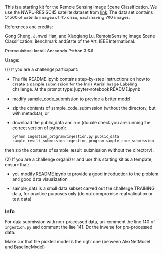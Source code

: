 This is a starting kit for the Remote Sensing Image Scene Classification. 
We use the NWPU-RESISC45 satelite dataset from [link](https://project.inria.fr/aerialimagelabeling/). The data set contains 31500 of satelite images of 45 class, each having 700 images.

References and credits: 

Gong Cheng,  Junwei Han,  and Xiaoqiang Lu,  RemoteSensing  Image  Scene  Classification:   Benchmark  andState of the Art. IEEE International.

Prerequisites:
Install Anaconda Python 3.6.6 

Usage:

(1) If you are a challenge participant:

- The file README.ipynb contains step-by-step instructions on how to create a sample submission for the Inria Aerial Image Labeling challenge. 
At the prompt type:
jupyter-notebook README.ipynb

- modify sample_code_submission to provide a better model

- zip the contents of sample_code_submission (without the directory, but with metadata), or

- download the public_data and run (double check you are running the correct version of python):

  `python ingestion_program/ingestion.py public_data sample_result_submission ingestion_program sample_code_submission`

then zip the contents of sample_result_submission (without the directory).

(2) If you are a challenge organizer and use this starting kit as a template, ensure that:

- you modify README.ipynb to provide a good introduction to the problem and good data visualization

- sample_data is a small data subset carved out the challenge TRAINING data, for practice purposes only (do not compromise real validation or test data)

### Info
For data submission with non-processed data, un-comment the line 140 of `ingestion.py` and comment the line 141. Do the inverse for pre-processed data.

Make sur that the pickled model is the right one (between AlexNetModel and BaselineModel)